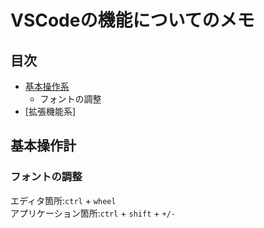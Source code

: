 # VSCodeの機能についてのメモ

## 目次
- [基本操作系]()
  - フォントの調整
- [拡張機能系]

## 基本操作計

### フォントの調整
エディタ箇所:`ctrl` + `wheel`  
アプリケーション箇所:`ctrl` + `shift` + `+/-`
